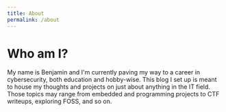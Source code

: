 ```yaml
---
title: About
permalink: /about
---
```


# Who am I?
My name is Benjamin and I'm currently paving my way to a career in cybersecurity, both education and hobby-wise. This blog I set up is meant to house my thoughts and projects on just about anything in the IT field. Those topics may range from embedded and programming projects to CTF writeups, exploring FOSS, and so on.
